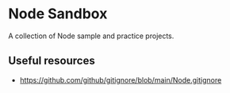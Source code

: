 # Node Sandbox
A collection of Node sample and practice projects.

## Useful resources
- https://github.com/github/gitignore/blob/main/Node.gitignore
